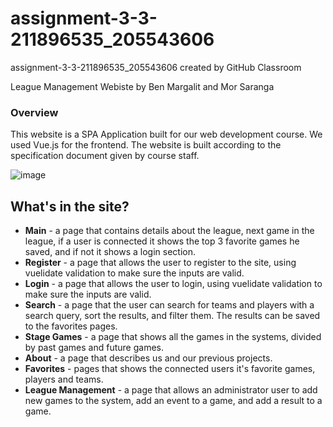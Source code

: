# assignment-3-3-211896535_205543606
assignment-3-3-211896535_205543606 created by GitHub Classroom

League Management Webiste by Ben Margalit and Mor Saranga

### Overview

This website is a SPA Application built for our web development course. We used Vue.js for the frontend.
The website is built according to the specification document given by course staff.

![image](https://user-images.githubusercontent.com/62620992/125174376-c5529100-e1cd-11eb-8398-ca19a3381e04.png)


## What's in the site?
* **Main** - a page that contains details about the league, next game in the league, if a user is connected it shows the top 3 favorite games he saved, 
and if not it shows a login section.
* **Register** - a page that allows the user to register to the site, using vuelidate validation to make sure the inputs are valid.
* **Login** - a page that allows the user to login, using vuelidate validation to make sure the inputs are valid.
* **Search** - a page that the user can search for teams and players with a search query, sort the results, and filter them. The results can be saved to the favorites pages.
* **Stage Games** - a page that shows all the games in the systems, divided by past games and future games.
* **About** - a page that describes us and our previous projects.
* **Favorites** - pages that shows the connected users it's favorite games, players and teams.
* **League Management** - a page that allows an administrator user to add new games to the system, add an event to a game, and add a result to a game.
